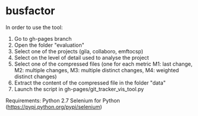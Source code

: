 busfactor
=========

In order to use the tool:

1) Go to gh-pages branch
2) Open the folder "evaluation"
3) Select one of the projects (gila, collaboro, emftocsp)
4) Select on the level of detail used to analyse the project
5) Select one of the compressed files (one for each metric M1: last change, M2: multiple changes, M3: multiple distinct changes, M4: weighted distinct changes)
6) Extract the content of the compressed file in the folder "data"
7) Launch the script in gh-pages/git_tracker_vis_tool.py

Requirements:
Python 2.7
Selenium for Python (https://pypi.python.org/pypi/selenium)
